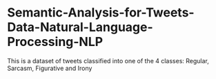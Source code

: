 # Semantic-Analysis-for-Tweets-Data-Natural-Language-Processing-NLP
This is a dataset of tweets classified into one of the 4 classes: Regular, Sarcasm, Figurative and Irony
